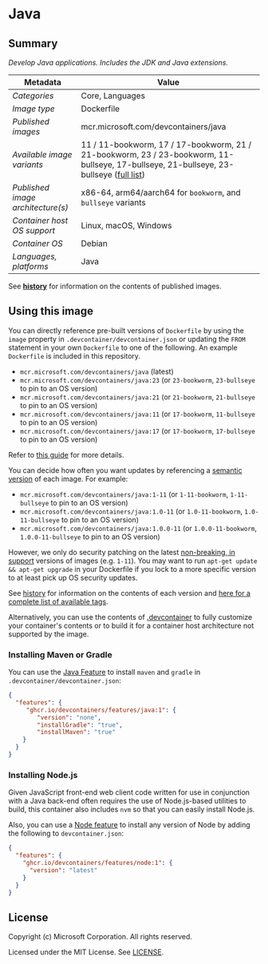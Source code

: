 # Java

## Summary

*Develop Java applications. Includes the JDK and Java extensions.*

| Metadata | Value |  
|----------|-------|
| *Categories* | Core, Languages |
| *Image type* | Dockerfile |
| *Published images* | mcr.microsoft.com/devcontainers/java |
| *Available image variants* | 11 / 11-bookworm, 17 / 17-bookworm, 21 / 21-bookworm, 23 / 23-bookworm, 11-bullseye, 17-bullseye, 21-bullseye, 23-bullseye ([full list](https://mcr.microsoft.com/v2/devcontainers/java/tags/list)) |
| *Published image architecture(s)* | x86-64, arm64/aarch64 for `bookworm`, and `bullseye` variants |
| *Container host OS support* | Linux, macOS, Windows |
| *Container OS* | Debian |
| *Languages, platforms* | Java |

See **[history](history)** for information on the contents of published images.

## Using this image

You can directly reference pre-built versions of `Dockerfile` by using the `image` property in `.devcontainer/devcontainer.json` or updating the `FROM` statement in your own  `Dockerfile` to one of the following. An example `Dockerfile` is included in this repository.

- `mcr.microsoft.com/devcontainers/java` (latest)
- `mcr.microsoft.com/devcontainers/java:23` (or `23-bookworm`, `23-bullseye` to pin to an OS version)
- `mcr.microsoft.com/devcontainers/java:21` (or `21-bookworm`, `21-bullseye` to pin to an OS version)
- `mcr.microsoft.com/devcontainers/java:11` (or `17-bookworm`, `11-bullseye` to pin to an OS version)
- `mcr.microsoft.com/devcontainers/java:17` (or `17-bookworm`, `17-bullseye` to pin to an OS version)

Refer to [this guide](https://containers.dev/guide/dockerfile) for more details.

You can decide how often you want updates by referencing a [semantic version](https://semver.org/) of each image. For example:

- `mcr.microsoft.com/devcontainers/java:1-11` (or `1-11-bookworm`, `1-11-bullseye` to pin to an OS version)
- `mcr.microsoft.com/devcontainers/java:1.0-11` (or `1.0-11-bookworm`, `1.0-11-bullseye` to pin to an OS version)
- `mcr.microsoft.com/devcontainers/java:1.0.0-11` (or `1.0.0-11-bookworm`, `1.0.0-11-bullseye` to pin to an OS version)

However, we only do security patching on the latest [non-breaking, in support](https://github.com/devcontainers/images/issues/90) versions of images (e.g. `1-11`). You may want to run `apt-get update && apt-get upgrade` in your Dockerfile if you lock to a more specific version to at least pick up OS security updates.

See [history](history) for information on the contents of each version and [here for a complete list of available tags](https://mcr.microsoft.com/v2/devcontainers/java/tags/list).

Alternatively, you can use the contents of [.devcontainer](.devcontainer) to fully customize your container's contents or to build it for a container host architecture not supported by the image.

### Installing Maven or Gradle

You can use the [Java Feature](https://github.com/devcontainers/features/tree/main/src/java) to install `maven` and `gradle` in `.devcontainer/devcontainer.json`:

```json
{
  "features": {
     "ghcr.io/devcontainers/features/java:1": {
        "version": "none",
        "installGradle": "true",
        "installMaven": "true"
    }
  }
}
```

### Installing Node.js

Given JavaScript front-end web client code written for use in conjunction with a Java back-end often requires the use of Node.js-based utilities to build, this container also includes `nvm` so that you can easily install Node.js.

Also, you can use a [Node feature](https://github.com/devcontainers/features/tree/main/src/node) to install any version of Node by adding the following to `devcontainer.json`:

```json
{
  "features": {
    "ghcr.io/devcontainers/features/node:1": {
      "version": "latest"
    }
  }
}
```

## License

Copyright (c) Microsoft Corporation. All rights reserved.

Licensed under the MIT License. See [LICENSE](https://github.com/devcontainers/images/blob/main/LICENSE).

